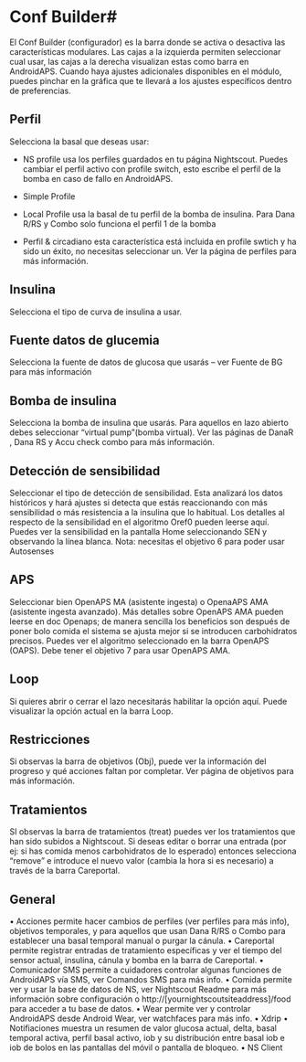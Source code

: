 
# Conf Builder#

El Conf Builder (configurador) es la barra donde se activa o desactiva las características modulares. Las cajas a la izquierda permiten seleccionar cual usar, las cajas a la derecha visualizan estas como barra en AndroidAPS. Cuando haya ajustes adicionales disponibles en el módulo, puedes pinchar en la gráfica que te llevará a los ajustes específicos dentro de preferencias.


## Perfil 

Selecciona la basal que deseas usar:

* NS profile usa los perfiles guardados en tu página Nightscout. Puedes cambiar el perfil activo con profile switch, esto escribe el perfil de la bomba en caso de fallo en AndroidAPS.

* Simple Profile

* Local Profile usa la basal de tu perfil de la bomba de insulina. Para Dana R/RS y Combo solo funciona el perfil 1 de la bomba

* Perfil & circadiano esta característica está incluida en profile swtich y ha sido un éxito, no necesitas seleccionar un. Ver la página de perfiles para más información.


## Insulina
Selecciona el tipo de curva de insulina a usar. 

## Fuente datos de glucemia
Selecciona la fuente de datos de glucosa que usarás – ver Fuente de BG para más información

## Bomba de insulina
Selecciona la bomba de insulina que usarás. Para aquellos en lazo abierto debes seleccionar “virtual pump”(bomba virtual). Ver las páginas de DanaR , Dana RS y Accu check combo para más información.

## Detección de sensibilidad 
Seleccionar el tipo de detección de sensibilidad. Esta analizará los datos históricos y hará ajustes si detecta que estás reaccionando con más sensibilidad o más resistencia a la insulina que lo habitual. Los detalles al respecto de la sensibilidad en el algoritmo Oref0 pueden leerse aquí. Puedes ver la sensibilidad en la pantalla Home seleccionando SEN y observando la línea blanca. Nota: necesitas el objetivo 6 para poder usar Autosenses

## APS 
Seleccionar bien OpenAPS MA (asistente ingesta) o OpenaAPS AMA (asistente ingesta avanzado). Más detalles sobre OpenAPS AMA pueden leerse en doc Openaps; de manera sencilla los beneficios son después de poner bolo comida el sistema se ajusta mejor si se introducen carbohidratos precisos. Puedes ver el algoritmo seleccionado en la barra OpenAPS (OAPS). Debe tener el objetivo 7 para usar OpenAPS AMA.

## Loop
Si quieres abrir o cerrar el lazo necesitarás habilitar la opción aquí. Puede visualizar la opción actual en la barra Loop. 

## Restricciones
Si observas la barra de objetivos (Obj), puede ver la información del progreso y qué acciones faltan por completar. Ver página de objetivos para más información. 

## Tratamientos
SI observas la barra de tratamientos (treat) puedes ver los tratamientos que han sido subidos a Nightscout. Si deseas editar o borrar una entrada (por ej: si has comida menos carbohidratos de lo esperado) entonces selecciona “remove” e introduce el nuevo valor (cambia la hora si es necesario) a través de la barra Careportal.

## General
•	Acciones permite hacer cambios de perfiles (ver perfiles para más info), objetivos temporales, y para aquellos que usan Dana R/RS o Combo para establecer una basal temporal manual o purgar la cánula. 
•	Careportal permite registrar entradas de tratamiento específicas y ver el tiempo del sensor actual, insulina, cánula y bomba en la barra de Careportal. 
•	Comunicador SMS permite a cuidadores controlar algunas funciones de AndroidAPS vía SMS, ver Comandos SMS para más info. 
•	Comida permite ver y usar la base de datos de NS, ver Nightscout Readme para más información sobre configuración o http://[yournightscoutsiteaddress]/food para acceder a tu base de datos.
•	Wear permite ver y controlar AndroidAPS desde Android Wear, ver watchfaces para más info. 
•	Xdrip
•	Notifiaciones muestra un resumen de valor glucosa actual, delta, basal temporal activa, perfil basal activo, iob y su distribución entre basal iob e iob de bolos en las pantallas del móvil o pantalla de bloqueo.
•	NS Client


